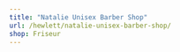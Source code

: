 ```yaml
---
title: "Natalie Unisex Barber Shop"
url: /hewlett/natalie-unisex-barber-shop/
shop: Friseur
---
```

